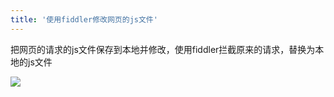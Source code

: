 ```yaml
---
title: '使用fiddler修改网页的js文件'
---   
```

把网页的请求的js文件保存到本地并修改，使用fiddler拦截原来的请求，替换为本地的js文件

![](https://img-blog.csdnimg.cn/20210804184811765.png?x-oss-processimage/watermark,type_ZmFuZ3poZW5naGVpdGk,shadow_10,text_aHR0cHM6Ly9ibG9nLmNzZG4ubmV0L3h1dG9uZ2Jhbw,size_16,color_FFFFFF,t_70)